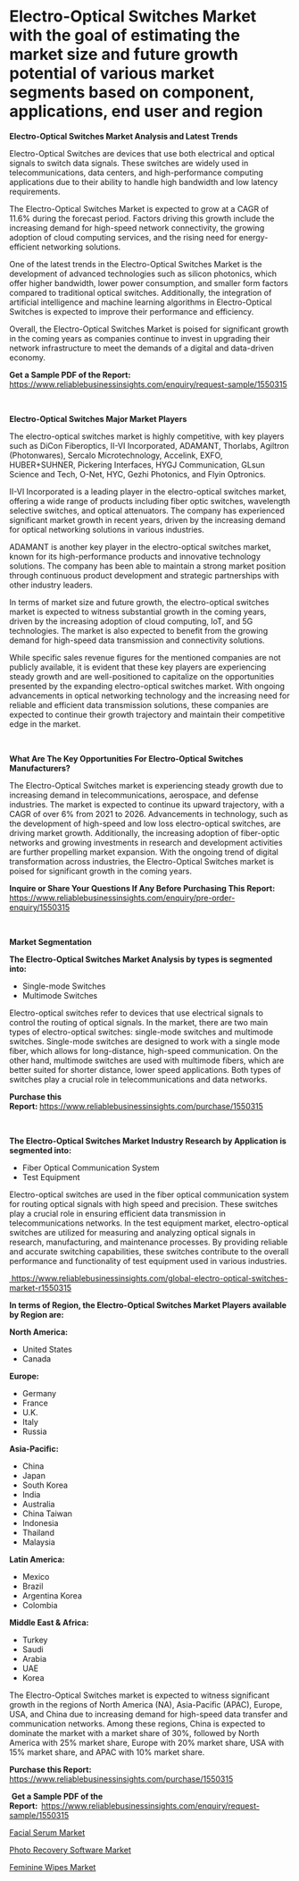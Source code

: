 <p><h1>Electro-Optical Switches Market with the goal of estimating the market size and future growth potential of various market segments based on component, applications, end user and region</h1></p><p><strong>Electro-Optical Switches Market Analysis and Latest Trends</strong></p>
<p><p>Electro-Optical Switches are devices that use both electrical and optical signals to switch data signals. These switches are widely used in telecommunications, data centers, and high-performance computing applications due to their ability to handle high bandwidth and low latency requirements.</p><p>The Electro-Optical Switches Market is expected to grow at a CAGR of 11.6% during the forecast period. Factors driving this growth include the increasing demand for high-speed network connectivity, the growing adoption of cloud computing services, and the rising need for energy-efficient networking solutions.</p><p>One of the latest trends in the Electro-Optical Switches Market is the development of advanced technologies such as silicon photonics, which offer higher bandwidth, lower power consumption, and smaller form factors compared to traditional optical switches. Additionally, the integration of artificial intelligence and machine learning algorithms in Electro-Optical Switches is expected to improve their performance and efficiency.</p><p>Overall, the Electro-Optical Switches Market is poised for significant growth in the coming years as companies continue to invest in upgrading their network infrastructure to meet the demands of a digital and data-driven economy.</p></p>
<p><strong>Get a Sample PDF of the Report:&nbsp;</strong> <a href="https://www.reliablebusinessinsights.com/enquiry/request-sample/1550315">https://www.reliablebusinessinsights.com/enquiry/request-sample/1550315</a></p>
<p>&nbsp;</p>
<p><strong>Electro-Optical Switches Major Market Players</strong></p>
<p><p>The electro-optical switches market is highly competitive, with key players such as DiCon Fiberoptics, II-VI Incorporated, ADAMANT, Thorlabs, Agiltron (Photonwares), Sercalo Microtechnology, Accelink, EXFO, HUBER+SUHNER, Pickering Interfaces, HYGJ Communication, GLsun Science and Tech, O-Net, HYC, Gezhi Photonics, and Flyin Optronics.</p><p>II-VI Incorporated is a leading player in the electro-optical switches market, offering a wide range of products including fiber optic switches, wavelength selective switches, and optical attenuators. The company has experienced significant market growth in recent years, driven by the increasing demand for optical networking solutions in various industries.</p><p>ADAMANT is another key player in the electro-optical switches market, known for its high-performance products and innovative technology solutions. The company has been able to maintain a strong market position through continuous product development and strategic partnerships with other industry leaders.</p><p>In terms of market size and future growth, the electro-optical switches market is expected to witness substantial growth in the coming years, driven by the increasing adoption of cloud computing, IoT, and 5G technologies. The market is also expected to benefit from the growing demand for high-speed data transmission and connectivity solutions.</p><p>While specific sales revenue figures for the mentioned companies are not publicly available, it is evident that these key players are experiencing steady growth and are well-positioned to capitalize on the opportunities presented by the expanding electro-optical switches market. With ongoing advancements in optical networking technology and the increasing need for reliable and efficient data transmission solutions, these companies are expected to continue their growth trajectory and maintain their competitive edge in the market.</p></p>
<p>&nbsp;</p>
<p><strong>What Are The Key Opportunities For Electro-Optical Switches Manufacturers?</strong></p>
<p><p>The Electro-Optical Switches market is experiencing steady growth due to increasing demand in telecommunications, aerospace, and defense industries. The market is expected to continue its upward trajectory, with a CAGR of over 6% from 2021 to 2026. Advancements in technology, such as the development of high-speed and low loss electro-optical switches, are driving market growth. Additionally, the increasing adoption of fiber-optic networks and growing investments in research and development activities are further propelling market expansion. With the ongoing trend of digital transformation across industries, the Electro-Optical Switches market is poised for significant growth in the coming years.</p></p>
<p><strong>Inquire or Share Your Questions If Any Before Purchasing This Report:</strong> <a href="https://www.reliablebusinessinsights.com/enquiry/pre-order-enquiry/1550315">https://www.reliablebusinessinsights.com/enquiry/pre-order-enquiry/1550315</a></p>
<p>&nbsp;</p>
<p><strong>Market Segmentation</strong></p>
<p><strong>The Electro-Optical Switches Market Analysis by types is segmented into:</strong></p>
<p><ul><li>Single-mode Switches</li><li>Multimode Switches</li></ul></p>
<p><p>Electro-optical switches refer to devices that use electrical signals to control the routing of optical signals. In the market, there are two main types of electro-optical switches: single-mode switches and multimode switches. Single-mode switches are designed to work with a single mode fiber, which allows for long-distance, high-speed communication. On the other hand, multimode switches are used with multimode fibers, which are better suited for shorter distance, lower speed applications. Both types of switches play a crucial role in telecommunications and data networks.</p></p>
<p><strong>Purchase this Report:&nbsp;</strong><a href="https://www.reliablebusinessinsights.com/purchase/1550315">https://www.reliablebusinessinsights.com/purchase/1550315</a></p>
<p>&nbsp;</p>
<p><strong>The Electro-Optical Switches Market Industry Research by Application is segmented into:</strong></p>
<p><ul><li>Fiber Optical Communication System</li><li>Test Equipment</li></ul></p>
<p><p>Electro-optical switches are used in the fiber optical communication system for routing optical signals with high speed and precision. These switches play a crucial role in ensuring efficient data transmission in telecommunications networks. In the test equipment market, electro-optical switches are utilized for measuring and analyzing optical signals in research, manufacturing, and maintenance processes. By providing reliable and accurate switching capabilities, these switches contribute to the overall performance and functionality of test equipment used in various industries.</p></p>
<p><a href="https://www.reliablebusinessinsights.com/global-electro-optical-switches-market-r1550315">&nbsp;https://www.reliablebusinessinsights.com/global-electro-optical-switches-market-r1550315</a></p>
<p><strong>In terms of Region, the Electro-Optical Switches Market Players available by Region are:</strong></p>
<p>
    <p> <strong> North America: </strong>
        <ul>
            <li>United States</li>
            <li>Canada</li>
        </ul>
        </p> 
    <p> <strong> Europe: </strong>
        <ul>
            <li>Germany</li>
            <li>France</li>
            <li>U.K.</li>
            <li>Italy</li>
            <li>Russia</li>
        </ul>
        </p> 
    <p> <strong> Asia-Pacific: </strong>
        <ul>
            <li>China</li>
            <li>Japan</li>
            <li>South Korea</li>
            <li>India</li>
            <li>Australia</li>
            <li>China Taiwan</li>
            <li>Indonesia</li>
            <li>Thailand</li>
            <li>Malaysia</li>
        </ul>
        </p> 
    <p> <strong> Latin America: </strong>
        <ul>
            <li>Mexico</li>
            <li>Brazil</li>
            <li>Argentina Korea</li>
            <li>Colombia</li>
        </ul>
        </p> 
    <p> <strong> Middle East & Africa: </strong>
        <ul>
            <li>Turkey</li>
            <li>Saudi</li>
            <li>Arabia</li>
            <li>UAE</li>
            <li>Korea</li>
        </ul>
    </p>
    </p>
<p><p>The Electro-Optical Switches market is expected to witness significant growth in the regions of North America (NA), Asia-Pacific (APAC), Europe, USA, and China due to increasing demand for high-speed data transfer and communication networks. Among these regions, China is expected to dominate the market with a market share of 30%, followed by North America with 25% market share, Europe with 20% market share, USA with 15% market share, and APAC with 10% market share.</p></p>
<p><strong>Purchase this Report: </strong><a href="https://www.reliablebusinessinsights.com/purchase/1550315">https://www.reliablebusinessinsights.com/purchase/1550315</a></p>
<p>&nbsp;<strong>Get a Sample PDF of the Report:&nbsp;&nbsp;</strong><a href="https://www.reliablebusinessinsights.com/enquiry/request-sample/1550315">https://www.reliablebusinessinsights.com/enquiry/request-sample/1550315</a></p>
<p><strong></strong></p>
<p><p><a href="https://github.com/cameroneffertz/Market-Research-Report-List-2/blob/main/facial-serum-market.md">Facial Serum Market</a></p><p><a href="https://view.publitas.com/reportprime-1/global-photo-recovery-software-market-share-and-growth-opportunities-and-market-size-growing-with-a-cagr-of-12-4-for-period-from-2024-2031/">Photo Recovery Software Market</a></p><p><a href="https://github.com/shahriarnajimjoy333/Market-Research-Report-List-1/blob/main/feminine-wipes-market.md">Feminine Wipes Market</a></p></p>